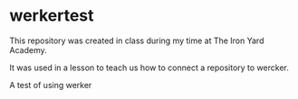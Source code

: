 werkertest
==========

This repository was created in class during my time at The Iron Yard Academy. 

It was used in a lesson to teach us how to connect a repository to wercker.

A test of using werker
